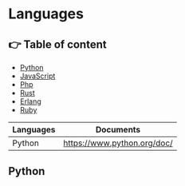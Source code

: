 # Languages

## :point_right: Table of content

- [Python](#python)
- [JavaScript](https://)
- [Php](https://)
- [Rust](https://)
- [Erlang](https://)
- [Ruby](https://)

| Languages | Documents  |
|---|---|
|  Python | https://www.python.org/doc/  |


## Python